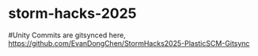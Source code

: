 # storm-hacks-2025
#Unity Commits are gitsynced here, https://github.com/EvanDongChen/StormHacks2025-PlasticSCM-Gitsync
